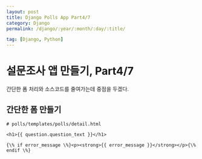 ```yaml
---
layout: post
title: Django Polls App Part4/7
category: Django
permalink: /django/:year/:month/:day/:title/

tag: [Django, Python]
---
```

# 설문조사 앱 만들기, Part4/7
간단한 폼 처리와 소스코드를 줄여가는데 중점을 두겠다.

## 간단한 폼 만들기

```
# polls/templates/polls/detail.html

<h1>{{ question.question_text }}</h1>

{\% if error_message \%}<p><strong>{{ error_message }}</strong></p>{\% endif \%}

```

